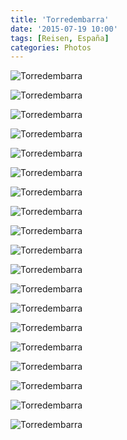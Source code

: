 ```yaml
---
title: 'Torredembarra'
date: '2015-07-19 10:00'
tags: [Reisen, España]
categories: Photos
---
```


<div class='preview'><img src='{{urls.media}}/TorredembarraOK.jpg' alt='Torredembarra'></div>

<a id='161b16e218552a1363fa9664175ed976-800'></a>![Torredembarra]({{urls.media}}/161b16e218552a1363fa9664175ed976-800.jpg 'Таррагоновское развлечение: людские пирамиды. Эта в камне.')

<a id='97b6f9d4b40d8bf919ddb3d4eb0f8063-800'></a>![Torredembarra]({{urls.media}}/97b6f9d4b40d8bf919ddb3d4eb0f8063-800.jpg 'Вид сбоку. Герб города, цветы.')

<a id='df6b1f3603c58a39c5ff0cc5f0c1cf99-800'></a>![Torredembarra]({{urls.media}}/df6b1f3603c58a39c5ff0cc5f0c1cf99-800.jpg 'Пирамида в кафеле.')

<a id='d8b92cc13ac8590283b957cb53ba4505-800'></a>![Torredembarra]({{urls.media}}/d8b92cc13ac8590283b957cb53ba4505-800.jpg 'Пионерский галстук, рука, вскинутая в приветствии, герб Таррагоны… Я хер знает, что это вообще.')

<a id='bbc88edfacd7fb9e0b6848a05bb2d39f-800'></a>![Torredembarra]({{urls.media}}/bbc88edfacd7fb9e0b6848a05bb2d39f-800.jpg 'Вот этот желтый дом можно себе позволить купить целиком.')

<a id='c8232a642377e99400a946392826af30-800'></a>![Torredembarra]({{urls.media}}/c8232a642377e99400a946392826af30-800.jpg 'Модный поясок из отвалившихся подметок.')

<a id='972d4eea2682e42fef00ae028a9f2f94-800'></a>![Torredembarra]({{urls.media}}/972d4eea2682e42fef00ae028a9f2f94-800.jpg 'Мясницкая. (Дословно: Мясной ряд.)')

<a id='3fdfdc9d1e5d41022ce355afa320e580-800'></a>![Torredembarra]({{urls.media}}/3fdfdc9d1e5d41022ce355afa320e580-800.jpg 'Альфа и Омега. Памятник современному искусству.')

<a id='482223b5afd3a28923b946ec0ff6fa2f-800'></a>![Torredembarra]({{urls.media}}/482223b5afd3a28923b946ec0ff6fa2f-800.jpg 'Портал. Песчаник, стеклопакет.')

<a id='5f9d7006413afe289d95a5c2b02794d2-800'></a>![Torredembarra]({{urls.media}}/5f9d7006413afe289d95a5c2b02794d2-800.jpg 'Башня, которую все фотографируют в Торредембарре. Собственно, она и дала название городу.')

<a id='c8688dea4ac88b9828dbdae71c60499c-800'></a>![Torredembarra]({{urls.media}}/c8688dea4ac88b9828dbdae71c60499c-800.jpg 'Сверну на Барселонскую…')

<a id='101bb8f7935f87ce55fb60579d072f4a-800'></a>![Torredembarra]({{urls.media}}/101bb8f7935f87ce55fb60579d072f4a-800.jpg 'Замок; новодел (XVIII, кажется, век).')

<a id='ffbb4186f2246c2656e4f090c826f94d-800'></a>![Torredembarra]({{urls.media}}/ffbb4186f2246c2656e4f090c826f94d-800.jpg 'Берегись пешехода-гиганта.')

<a id='f083a30d5ea912b2b554a9b360b6dac5-800'></a>![Torredembarra]({{urls.media}}/f083a30d5ea912b2b554a9b360b6dac5-800.jpg 'Останки городской стены…')

<a id='9b77bd6188bc6a82279130360390643c-800'></a>![Torredembarra]({{urls.media}}/9b77bd6188bc6a82279130360390643c-800.jpg '…использованы по назначению: в качестве фундамента.')

<a id='c5155b3b68a867eb36262d1de4246b16-800'></a>![Torredembarra]({{urls.media}}/c5155b3b68a867eb36262d1de4246b16-800.jpg 'Улица двух стен (кат.)')

<a id='ea160f1043feb1c6d8adb210e41d6514-800'></a>![Torredembarra]({{urls.media}}/ea160f1043feb1c6d8adb210e41d6514-800.jpg 'Логотип строительной компании.')

<a id='09a25201f4644cee71b1488a8121a01c-800'></a>![Torredembarra]({{urls.media}}/09a25201f4644cee71b1488a8121a01c-800.jpg '1370–1933. Хотя дом, в принципе, стоит и по сей день.')
